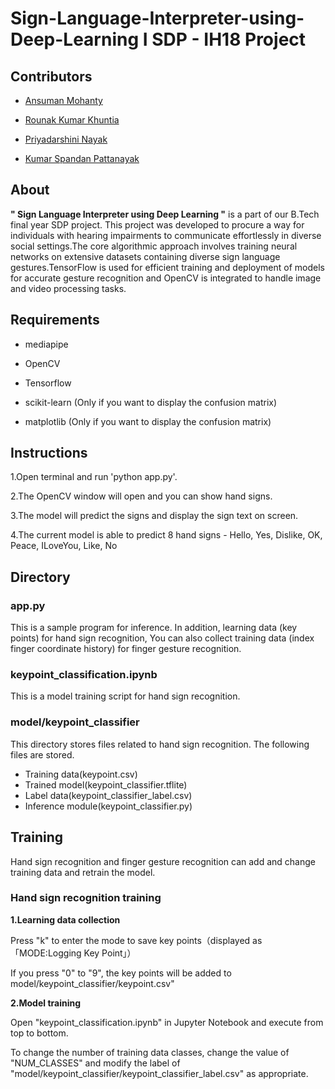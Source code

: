 <h1>Sign-Language-Interpreter-using-Deep-Learning I SDP - IH18 Project</h1>
<h2>Contributors</h2>

- [Ansuman Mohanty](https://github.com/Ansuman3152)

- [Rounak Kumar Khuntia](https://github.com/RonakKhuntia)

- [Priyadarshini Nayak](https://github.com/priyu1109)

- [Kumar Spandan Pattanayak](https://github.com/5p7Ro0t)

<h2>About</h2>
<b>" Sign Language Interpreter using Deep Learning "</b> is a part of our B.Tech final year SDP project. This project was developed to procure a way for individuals with hearing impairments to communicate effortlessly in diverse social settings.The core algorithmic approach involves training neural networks on extensive datasets containing diverse sign language gestures.TensorFlow is used for efficient training and deployment of models for accurate gesture recognition and OpenCV is integrated to handle image and video processing tasks.

<h2>Requirements</h2>

- mediapipe
  
- OpenCV
  
- Tensorflow
  
- scikit-learn (Only if you want to display the confusion matrix)
  
- matplotlib (Only if you want to display the confusion matrix)

<h2>Instructions</h2>

1.Open terminal and run 'python app.py'.

2.The OpenCV window will open and you can show hand signs.

3.The model will predict the signs and display the sign text on screen.

4.The current model is able to predict 8 hand signs - Hello, Yes, Dislike, OK, Peace, ILoveYou, Like, No


<h2>Directory</h2>

<h3>app.py</h3>
This is a sample program for inference.
In addition, learning data (key points) for hand sign recognition,
You can also collect training data (index finger coordinate history) for finger gesture recognition.

<h3>keypoint_classification.ipynb</h3>
This is a model training script for hand sign recognition.

<h3>model/keypoint_classifier</h3>
This directory stores files related to hand sign recognition.
The following files are stored.

- Training data(keypoint.csv)
- Trained model(keypoint_classifier.tflite)
- Label data(keypoint_classifier_label.csv)
- Inference module(keypoint_classifier.py)

<h2>Training</h2>
Hand sign recognition and finger gesture recognition can add and change training data and retrain the model.

<h3>Hand sign recognition training</h3>

<b>1.Learning data collection</b>

Press "k" to enter the mode to save key points（displayed as 「MODE:Logging Key Point」）

If you press "0" to "9", the key points will be added to model/keypoint_classifier/keypoint.csv"


<b>2.Model training</b>

Open "keypoint_classification.ipynb" in Jupyter Notebook and execute from top to bottom.

To change the number of training data classes, change the value of "NUM_CLASSES" and modify the label of "model/keypoint_classifier/keypoint_classifier_label.csv" as appropriate.
